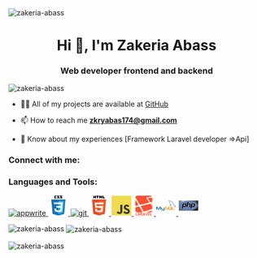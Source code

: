 <img src="https://www.aceinfoway.com/blog/wp-content/uploads/2022/06/laravel-8-to-9.gif" alt="zakeria-abass" width="100%" height="230px"/>
<h1 align="center">Hi 👋, I'm Zakeria Abass</h1>
<h3 align="center">Web developer frontend and backend</h3>

<p align="left"> <img src="https://dunesfactory.com/wp-content/uploads/2020/04/Dunes_development.gif" alt="zakeria-abass" width="400"/> </p>

- 👨‍💻 All of my projects are available at [GitHub](GitHub)

- 📫 How to reach me **zkryabas174@gmail.com**

- 📄 Know about my experiences [Framework Laravel developer =>Api]

<h3 align="left">Connect with me:</h3>
<p align="left">
</p>

<h3 align="left">Languages and Tools:</h3>
<p align="left"> <a href="https://appwrite.io" target="_blank" rel="noreferrer"> <img src="https://www.vectorlogo.zone/logos/appwriteio/appwriteio-icon.svg" alt="appwrite" width="40" height="40"/> </a> <a href="https://www.w3schools.com/css/" target="_blank" rel="noreferrer"> <img src="https://raw.githubusercontent.com/devicons/devicon/master/icons/css3/css3-original-wordmark.svg" alt="css3" width="40" height="40"/> </a> <a href="https://git-scm.com/" target="_blank" rel="noreferrer"> <img src="https://www.vectorlogo.zone/logos/git-scm/git-scm-icon.svg" alt="git" width="40" height="40"/> </a> <a href="https://www.w3.org/html/" target="_blank" rel="noreferrer"> <img src="https://raw.githubusercontent.com/devicons/devicon/master/icons/html5/html5-original-wordmark.svg" alt="html5" width="40" height="40"/> </a> <a href="https://developer.mozilla.org/en-US/docs/Web/JavaScript" target="_blank" rel="noreferrer"> <img src="https://raw.githubusercontent.com/devicons/devicon/master/icons/javascript/javascript-original.svg" alt="javascript" width="40" height="40"/> </a> <a href="https://laravel.com/" target="_blank" rel="noreferrer"> <img src="https://raw.githubusercontent.com/devicons/devicon/master/icons/laravel/laravel-plain-wordmark.svg" alt="laravel" width="40" height="40"/> </a> <a href="https://www.mysql.com/" target="_blank" rel="noreferrer"> <img src="https://raw.githubusercontent.com/devicons/devicon/master/icons/mysql/mysql-original-wordmark.svg" alt="mysql" width="40" height="40"/> </a> <a href="https://www.php.net" target="_blank" rel="noreferrer"> <img src="https://raw.githubusercontent.com/devicons/devicon/master/icons/php/php-original.svg" alt="php" width="40" height="40"/> </a> </p>

<p><img align="left" src="https://github-readme-stats.vercel.app/api/top-langs?username=zakeria-abass&show_icons=true&locale=en&layout=compact" alt="zakeria-abass" /></p>

<p>&nbsp;<img align="center" src="https://github-readme-stats.vercel.app/api?username=zakeria-abass&show_icons=true&locale=en" alt="zakeria-abass" /></p>

<p><img align="center" src="https://github-readme-streak-stats.herokuapp.com/?user=zakeria-abass&" alt="zakeria-abass" /></p>
